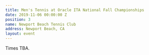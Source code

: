 ```yaml
---
title: Men's Tennis at Oracle ITA National Fall Championships
date: 2019-11-06 00:00:00 Z
position: 3
name: Newport Beach Tennis Club
address: Newport Beach, CA
layout: event
---
```


Times TBA.
